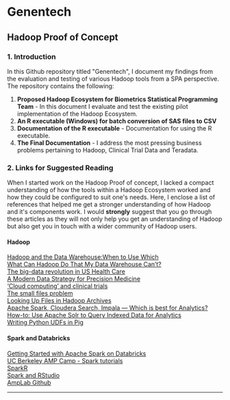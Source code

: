 # Genentech
## Hadoop Proof of Concept
### 1. Introduction
In this Github repository titled "Genentech", I document my findings from the evaluation and testing of various Hadoop tools from a SPA perspective. The repository contains the following: <br />

1. **Proposed Hadoop Ecosystem for Biometrics Statistical Programming Team** - In this document I evaluate and test the existing pilot implementation of the Hadoop Ecosystem.<br />
2. **An R executable (Windows) for batch conversion of SAS files to CSV**<br />
3. **Documentation of the R executable** - Documentation for using the R executable.<br />
4. **The Final Documentation** - I address the most pressing business problems pertaining to Hadoop, Clinical Trial Data and Teradata.<br />

### 2. Links for Suggested Reading
When I started work on the Hadoop Proof of concept, I lacked a compact understanding of how the tools within a Hadoop Ecosystem worked and how they could be configured to suit one's needs. Here, I enclose a list of references that helped me get a stronger understanding of how Hadoop and it's components work. I would **strongly** suggest that you go through these articles as they will not only help you get an understanding of Hadoop but also get you in touch with a wider community of Hadoop users.

#### Hadoop
[Hadoop and the Data Warehouse:When to Use Which](http://assets.teradata.com/resourceCenter/downloads/WhitePapers/EB-6448.pdf?processed=1) <br />
[What Can Hadoop Do That My Data Warehouse Can’t?](https://www.linkedin.com/pulse/marketers-ask-what-can-hadoop-do-my-data-warehouse-cant-tamara-dull) <br />
[The big-data revolution in US Health Care](http://www.mckinsey.com/industries/healthcare-systems-and-services/our-insights/the-big-data-revolution-in-us-health-care) <br />
[A Modern Data Strategy for Precision Medicine](http://go.cloudera.com/Precision_Medicine_Conf) <br />
[‘Cloud computing’ and clinical trials](http://www.ncbi.nlm.nih.gov/pmc/articles/PMC4518685/) <br />
[The small files problem](http://blog.cloudera.com/blog/2009/02/the-small-files-problem/) <br />
[Looking Up Files in Hadoop Archives](https://docs.hortonworks.com/HDPDocuments/HDP2/HDP-2.4.2/bk_hdfs_admin_tools/content/looking_up_files_hadoop_archives.html)<br />
[Apache Spark, Cloudera Search, Impala — Which is best for Analytics?](https://vision.cloudera.com/apache-spark-cloudera-search-impala-which-is-best-for-analytics/) <br />
[How-to: Use Apache Solr to Query Indexed Data for Analytics](http://blog.cloudera.com/blog/2015/10/how-to-use-apache-solr-to-query-indexed-data-for-analytics/) <br />
[Writing Python UDFs in Pig](https://pig.apache.org/docs/r0.11.0/udf.html#python-udfs)<br />

#### Spark and Databricks
[Getting Started with Apache Spark on Databricks](https://databricks.com/product/getting-started-with-apache-spark-on-databricks) <br />
[UC Berkeley AMP Camp - Spark tutorials](http://ampcamp.berkeley.edu/) <br />
[SparkR](http://spark.apache.org/docs/latest/sparkr.html) <br />
[Spark and RStudio](http://spark.rstudio.com/) <br />
[AmpLab Github](https://github.com/amplab-extras/SparkR-pkg) <br />

***

